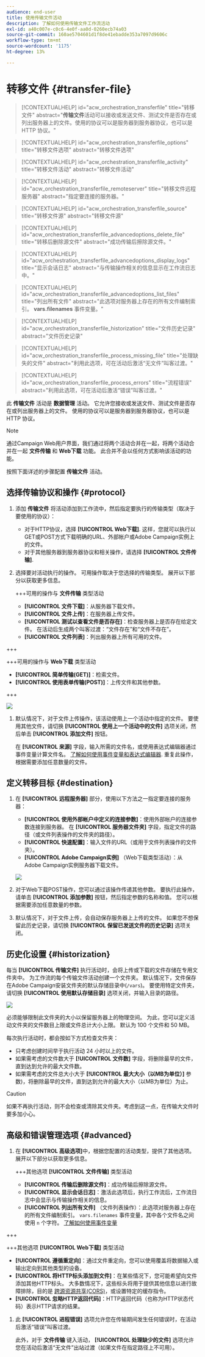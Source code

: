 ```yaml
---
audience: end-user
title: 使用传输文件活动
description: 了解如何使用传输文件工作流活动
exl-id: a40c007e-c0c6-4e0f-aa0d-0260ecb74a03
source-git-commit: 160ae5704601d1f8de41ebadde353a7097d9606c
workflow-type: tm+mt
source-wordcount: '1175'
ht-degree: 13%

---
```


# 转移文件 {#transfer-file}

>[!CONTEXTUALHELP]
>id="acw_orchestration_transferfile"
>title="转移文件"
>abstract="**传输文件**&#x200B;活动可以接收或发送文件、测试文件是否存在或列出服务器上的文件。使用的协议可以是服务器到服务器协议，也可以是 HTTP 协议。"

>[!CONTEXTUALHELP]
>id="acw_orchestration_transferfile_options"
>title="转移文件选项"
>abstract="转移文件选项"

>[!CONTEXTUALHELP]
>id="acw_orchestration_transferfile_activity"
>title="转移文件活动"
>abstract="转移文件活动"

>[!CONTEXTUALHELP]
>id="acw_orchestration_transferfile_remoteserver"
>title="转移文件远程服务器"
>abstract="指定要连接的服务器。"

>[!CONTEXTUALHELP]
>id="acw_orchestration_transferfile_source"
>title="转移文件源"
>abstract="转移文件源"

>[!CONTEXTUALHELP]
>id="acw_orchestration_transferfile_advancedoptions_delete_file"
>title="转移后删除源文件"
>abstract="成功传输后擦除源文件。"

>[!CONTEXTUALHELP]
>id="acw_orchestration_transferfile_advancedoptions_display_logs"
>title="显示会话日志"
>abstract="与传输操作相关的信息显示在工作流日志中。"

>[!CONTEXTUALHELP]
>id="acw_orchestration_transferfile_advancedoptions_list_files"
>title="列出所有文件"
>abstract="此选项对服务器上存在的所有文件编制索引。 **vars.filenames** 事件变量。"

>[!CONTEXTUALHELP]
>id="acw_orchestration_transferfile_historization"
>title="文件历史记录"
>abstract="文件历史记录"

>[!CONTEXTUALHELP]
>id="acw_orchestration_transferfile_process_missing_file"
>title="处理缺失的文件"
>abstract="利用此选项，可在活动后激活“无文件”叫客过渡。"

>[!CONTEXTUALHELP]
>id="acw_orchestration_transferfile_process_errors"
>title="流程错误"
>abstract="利用此选项，可在活动后激活“错误”叫客过渡。"

此 **传输文件** 活动是 **数据管理** 活动。 它允许您接收或发送文件、测试文件是否存在或列出服务器上的文件。 使用的协议可以是服务器到服务器协议，也可以是 HTTP 协议。

>[!NOTE]
>
>通过Campaign Web用户界面，我们通过将两个活动合并在一起，将两个活动合并在一起 **文件传输** 和 **Web下载** 功能。 此合并不会以任何方式影响该活动的功能。

按照下面详述的步骤配置 **传输文件** 活动。

## 选择传输协议和操作 {#protocol}

1. 添加 **传输文件** 将活动添加到工作流中，然后指定要执行的传输类型（取决于要使用的协议）：

   * 对于HTTP协议，选择 **[!UICONTROL Web下载]**. 这样，您就可以执行以GET或POST方式下载明确的URL、外部帐户或Adobe Campaign实例上的文件。
   * 对于其他服务器到服务器协议和相关操作，请选择 **[!UICONTROL 文件传输]**.

1. 选择要对活动执行的操作。 可用操作取决于您选择的传输类型。 展开以下部分以获取更多信息。

   +++可用的操作与 **文件传输** 类型活动

   * **[!UICONTROL 文件下载]**：从服务器下载文件。
   * **[!UICONTROL 文件上传]**：在服务器上传文件。
   * **[!UICONTROL 测试以查看文件是否存在]**：检查服务器上是否存在给定文件。 在活动后生成两个叫客过渡：“文件存在”和“文件不存在”。
   * **[!UICONTROL 文件列表]**：列出服务器上所有可用的文件。

+++

   +++可用的操作与 **Web下载** 类型活动

   * **[!UICONTROL 简单传输(GET)]**：检索文件。
   * **[!UICONTROL 使用表单传输(POST)]**：上传文件和其他参数。

+++

   ![](../assets/workflow-transfer-file-action.png)

1. 默认情况下，对于文件上传操作，该活动使用上一个活动中指定的文件。 要使用其他文件，请切换 **[!UICONTROL 使用上一个活动中的文件]** 选项关闭，然后单击 **[!UICONTROL 添加文件]** 按钮。

   在 **[!UICONTROL 来源]** 字段，输入所需的文件名，或使用表达式编辑器通过事件变量计算文件名。 [了解如何使用事件变量和表达式编辑器](../event-variables.md). 重复此操作，根据需要添加任意数量的文件。

## 定义转移目标 {#destination}

1. 在 **[!UICONTROL 远程服务器]** 部分，使用以下方法之一指定要连接的服务器：

   * **[!UICONTROL 使用外部帐户中定义的连接参数]**：使用外部帐户的连接参数连接到服务器。 在 **[!UICONTROL 服务器文件夹]** 字段，指定文件的路径（或文件列表操作的文件夹的路径）。
   * **[!UICONTROL 快速配置]**：输入文件的URL（或用于文件列表操作的文件夹）。
   * **[!UICONTROL Adobe Campaign实例]** （Web下载类型活动）：从Adobe Campaign实例服务器下载文件。

   ![](../assets/workflow-transfer-file-server.png)

1. 对于Web下载POST操作，您可以通过该操作传递其他参数。 要执行此操作，请单击 **[!UICONTROL 添加参数]** 按钮，然后指定参数的名称和值。 您可以根据需要添加任意数量的参数。

1. 默认情况下，对于文件上传，会自动保存服务器上上传的文件。 如果您不想保留此历史记录，请切换 **[!UICONTROL 保留已发送文件的历史记录]** 选项关闭。

## 历史化设置 {#historization}

每当 **[!UICONTROL 传输文件]** 执行活动时，会将上传或下载的文件存储在专用文件夹中。 为工作流的每个传输文件活动创建一个文件夹。 默认情况下，文件保存在Adobe Campaign安装文件夹的默认存储目录中(`/vars`)。 要使用特定文件夹，请切换 **[!UICONTROL 使用默认存储目录]** 选项关闭，并输入目录的路径。

![](../assets/workflow-transfer-file-historization.png)

必须能够限制此文件夹的大小以保留服务器上的物理空间。 为此，您可以定义活动文件夹的文件数目上限或文件总计大小上限。 默认为 100 个文件和 50 MB。

每次执行活动时，都会按如下方式检查文件夹：

* 只考虑创建时间早于执行活动 24 小时以上的文件。
* 如果需考虑的文件数大于 **[!UICONTROL 文件数]** 字段，将删除最早的文件，直到达到允许的最大文件数。
* 如果需考虑的文件总大小大于 **[!UICONTROL 最大大小（以MB为单位）]** 参数)，将删除最早的文件，直到达到允许的最大大小（以MB为单位）为止。

>[!CAUTION]
>
>如果不再执行活动，则不会检查或清除其文件夹。考虑到这一点，在传输大文件时要多加小心。

## 高级和错误管理选项 {#advanced}

1. 在 **[!UICONTROL 高级选项]**&#x200B;中，根据您配置的活动类型，提供了其他选项。 展开以下部分以获取更多信息。

   +++其他选项 **[!UICONTROL 文件传输]** 类型活动

   * **[!UICONTROL 传输后删除源文件]**：成功传输后擦除源文件。
   * **[!UICONTROL 显示会话日志]**：激活此选项后，执行工作流后，工作流日志中会显示与传输操作相关的信息。
   * **[!UICONTROL 列出所有文件]** （文件列表操作）：此选项对服务器上存在的所有文件编制索引。 `vars.filenames` 事件变量，其中各个文件名之间使用 `n` 个字符。 [了解如何使用事件变量](../event-variables.md)

+++

   +++其他选项 **[!UICONTROL Web下载]** 类型活动

   * **[!UICONTROL 遵循重定向]**：通过文件重定向，您可以使用覆盖将数据输入或输出定向到其他类型的设备。
   * **[!UICONTROL 将HTTP标头添加到文件]**：在某些情况下，您可能希望向文件添加其他HTTP标头。 大多数情况下，这些标头将用于提供其他信息以进行故障排除，目的是 [跨源资源共享(CORS)](https://developer.mozilla.org/docs/Web/HTTP/CORS)，或设置特定的缓存指令。
   * **[!UICONTROL 忽略HTTP返回代码]**：HTTP返回代码（也称为HTTP状态代码）表示HTTP请求的结果。

1. 此 **[!UICONTROL 进程错误]** 选项允许您在传输期间发生任何错误时，在活动后激活“错误”叫客过渡。

   此外，对于 **文件传输** 键入活动， **[!UICONTROL 处理缺少的文件]** 选项允许您在活动后激活“无文件”出站过渡（如果文件在指定路径上不可用）。

